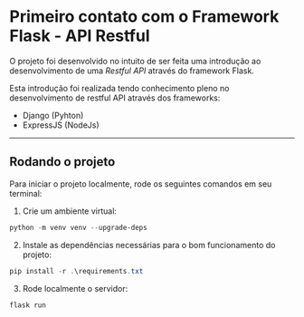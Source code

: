 # Primeiro contato com o Framework Flask - API Restful

O projeto foi desenvolvido no intuito de ser feita uma introdução ao desenvolvimento de uma *Restful API* através do framework Flask.

Esta introdução foi realizada tendo conhecimento pleno no desenvolvimento de restful API através dos frameworks:
- Django (Pyhton)
- ExpressJS (NodeJs)

___

## Rodando o projeto

Para iniciar o projeto localmente, rode os seguintes comandos em seu terminal:

1. Crie um ambiente virtual:
```powershell
python -m venv venv --upgrade-deps
```

2. Instale as dependências necessárias para o bom funcionamento do projeto:
```powershell
pip install -r .\requirements.txt
```

3. Rode localmente o servidor:
```powershell
flask run
```